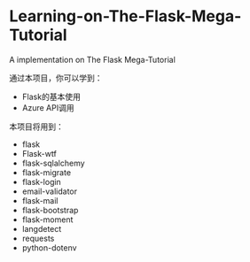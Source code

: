 # Learning-on-The-Flask-Mega-Tutorial
A implementation on The Flask Mega-Tutorial

通过本项目，你可以学到：
- Flask的基本使用
- Azure API调用

本项目将用到：
- flask
- Flask-wtf
- flask-sqlalchemy
- flask-migrate
- flask-login
- email-validator
- flask-mail
- flask-bootstrap
- flask-moment
- langdetect
- requests
- python-dotenv
